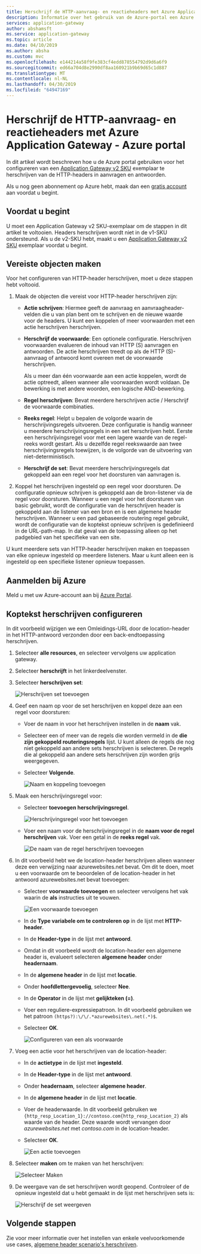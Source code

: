```yaml
---
title: Herschrijf de HTTP-aanvraag- en reactieheaders met Azure Application Gateway - Azure portal | Microsoft Docs
description: Informatie over het gebruik van de Azure-portal een Azure Application Gateway voor het herschrijven van de HTTP-headers in de aanvragen en antwoorden te geven via de gateway configureren
services: application-gateway
author: abshamsft
ms.service: application-gateway
ms.topic: article
ms.date: 04/10/2019
ms.author: absha
ms.custom: mvc
ms.openlocfilehash: e144214a58f9fe383cf4edd878554792d9d6a6f9
ms.sourcegitcommit: ed66a704d8e2990df8aa160921b9b69d65c1d887
ms.translationtype: MT
ms.contentlocale: nl-NL
ms.lasthandoff: 04/30/2019
ms.locfileid: "64947169"
---
```

# <a name="rewrite-http-request-and-response-headers-with-azure-application-gateway---azure-portal"></a>Herschrijf de HTTP-aanvraag- en reactieheaders met Azure Application Gateway - Azure portal

In dit artikel wordt beschreven hoe u de Azure portal gebruiken voor het configureren van een [Application Gateway v2 SKU](<https://docs.microsoft.com/azure/application-gateway/application-gateway-autoscaling-zone-redundant>) exemplaar te herschrijven van de HTTP-headers in aanvragen en antwoorden.

Als u nog geen abonnement op Azure hebt, maak dan een [gratis account](https://azure.microsoft.com/free/?WT.mc_id=A261C142F) aan voordat u begint.

## <a name="before-you-begin"></a>Voordat u begint

U moet een Application Gateway v2 SKU-exemplaar om de stappen in dit artikel te voltooien. Headers herschrijven wordt niet in de v1-SKU ondersteund. Als u de v2-SKU hebt, maakt u een [Application Gateway v2 SKU](https://docs.microsoft.com/azure/application-gateway/tutorial-autoscale-ps) exemplaar voordat u begint.

## <a name="create-required-objects"></a>Vereiste objecten maken

Voor het configureren van HTTP-header herschrijven, moet u deze stappen hebt voltooid.

1. Maak de objecten die vereist voor HTTP-header herschrijven zijn:

   - **Actie schrijven**: Hiermee geeft de aanvraag en aanvraagheader-velden die u van plan bent om te schrijven en de nieuwe waarde voor de headers. U kunt een koppelen of meer voorwaarden met een actie herschrijven herschrijven.

   - **Herschrijf de voorwaarde**: Een optionele configuratie. Herschrijven voorwaarden evalueren de inhoud van HTTP (S) aanvragen en antwoorden. De actie herschrijven treedt op als de HTTP (S)-aanvraag of antwoord komt overeen met de voorwaarde herschrijven.

     Als u meer dan één voorwaarde aan een actie koppelen, wordt de actie optreedt, alleen wanneer alle voorwaarden wordt voldaan. De bewerking is met andere woorden, een logische AND-bewerking.

   - **Regel herschrijven**: Bevat meerdere herschrijven actie / Herschrijf de voorwaarde combinaties.

   - **Reeks regel**: Helpt u bepalen de volgorde waarin de herschrijvingsregels uitvoeren. Deze configuratie is handig wanneer u meerdere herschrijvingsregels in een set herschrijven hebt. Eerste een herschrijvingsregel voor met een lagere waarde van de regel-reeks wordt gestart. Als u dezelfde regel reekswaarde aan twee herschrijvingsregels toewijzen, is de volgorde van de uitvoering van niet-deterministisch.

   - **Herschrijf de set**: Bevat meerdere herschrijvingsregels dat gekoppeld aan een regel voor het doorsturen van aanvragen is.

2. Koppel het herschrijven ingesteld op een regel voor doorsturen. De configuratie opnieuw schrijven is gekoppeld aan de bron-listener via de regel voor doorsturen. Wanneer u een regel voor het doorsturen van basic gebruikt, wordt de configuratie van de herschrijven header is gekoppeld aan de listener van een bron en is een algemene header herschrijven. Wanneer u een pad gebaseerde routering regel gebruikt, wordt de configuratie van de koptekst opnieuw schrijven is gedefinieerd in de URL-path-map. In dat geval van de toepassing alleen op het padgebied van het specifieke van een site.

U kunt meerdere sets van HTTP-header herschrijven maken en toepassen van elke opnieuw ingesteld op meerdere listeners. Maar u kunt alleen een is ingesteld op een specifieke listener opnieuw toepassen.

## <a name="sign-in-to-azure"></a>Aanmelden bij Azure

Meld u met uw Azure-account aan bij [Azure Portal](https://portal.azure.com/).

## <a name="configure-header-rewrite"></a>Koptekst herschrijven configureren

In dit voorbeeld wijzigen we een Omleidings-URL door de location-header in het HTTP-antwoord verzonden door een back-endtoepassing herschrijven.

1. Selecteer **alle resources**, en selecteer vervolgens uw application gateway.

2. Selecteer **herschrijft** in het linkerdeelvenster.

3. Selecteer **herschrijven set**:

   ![Herschrijven set toevoegen](media/rewrite-http-headers-portal/add-rewrite-set.png)

4. Geef een naam op voor de set herschrijven en koppel deze aan een regel voor doorsturen:

   - Voer de naam in voor het herschrijven instellen in de **naam** vak.
   - Selecteer een of meer van de regels die worden vermeld in de **die zijn gekoppeld routeringsregels** lijst. U kunt alleen de regels die nog niet gekoppeld aan andere sets herschrijven is selecteren. De regels die al gekoppeld aan andere sets herschrijven zijn worden grijs weergegeven.
   - Selecteer **Volgende**.
   
     ![Naam en koppeling toevoegen](media/rewrite-http-headers-portal/name-and-association.png)

5. Maak een herschrijvingsregel voor:

   - Selecteer **toevoegen herschrijvingsregel**.

     ![Herschrijvingsregel voor het toevoegen](media/rewrite-http-headers-portal/add-rewrite-rule.png)

   - Voer een naam voor de herschrijvingsregel in de **naam voor de regel herschrijven** vak. Voer een getal in de **reeks regel** vak.

     ![De naam van de regel herschrijven toevoegen](media/rewrite-http-headers-portal/rule-name.png)

6. In dit voorbeeld hebt we de location-header herschrijven alleen wanneer deze een verwijzing naar azurewebsites.net bevat. Om dit te doen, moet u een voorwaarde om te beoordelen of de location-header in het antwoord azurewebsites.net bevat toevoegen:

   - Selecteer **voorwaarde toevoegen** en selecteer vervolgens het vak waarin de **als** instructies uit te vouwen.

     ![Een voorwaarde toevoegen](media/rewrite-http-headers-portal/add-condition.png)

   - In de **Type variabele om te controleren op** in de lijst met **HTTP-header**.

   - In de **Header-type** in de lijst met **antwoord**.

   - Omdat in dit voorbeeld wordt de location-header een algemene header is, evalueert selecteren **algemene header** onder **headernaam**.

   - In de **algemene header** in de lijst met **locatie**.

   - Onder **hoofdlettergevoelig**, selecteer **Nee**.

   - In de **Operator** in de lijst met **gelijkteken (=)**.

   - Voer een reguliere-expressiepatroon. In dit voorbeeld gebruiken we het patroon `(https?):\/\/.*azurewebsites\.net(.*)$`.

   - Selecteer **OK**.

     ![Configureren van een als voorwaarde](media/rewrite-http-headers-portal/condition.png)

7. Voeg een actie voor het herschrijven van de location-header:

   - In de **actietype** in de lijst met **ingesteld**.

   - In de **Header-type** in de lijst met **antwoord**.

   - Onder **headernaam**, selecteer **algemene header**.

   - In de **algemene header** in de lijst met **locatie**.

   - Voer de headerwaarde. In dit voorbeeld gebruiken we `{http_resp_Location_1}://contoso.com{http_resp_Location_2}` als waarde van de header. Deze waarde wordt vervangen door *azurewebsites.net* met *contoso.com* in de location-header.

   - Selecteer **OK**.

     ![Een actie toevoegen](media/rewrite-http-headers-portal/action.png)

8. Selecteer **maken** om te maken van het herschrijven:

   ![Selecteer Maken](media/rewrite-http-headers-portal/create.png)

9. De weergave van de set herschrijven wordt geopend. Controleer of de opnieuw ingesteld dat u hebt gemaakt in de lijst met herschrijven sets is:

   ![Herschrijf de set weergeven](media/rewrite-http-headers-portal/rewrite-set-list.png)

## <a name="next-steps"></a>Volgende stappen

Zie voor meer informatie over het instellen van enkele veelvoorkomende use cases, [algemene header scenario's herschrijven](https://docs.microsoft.com/azure/application-gateway/rewrite-http-headers).